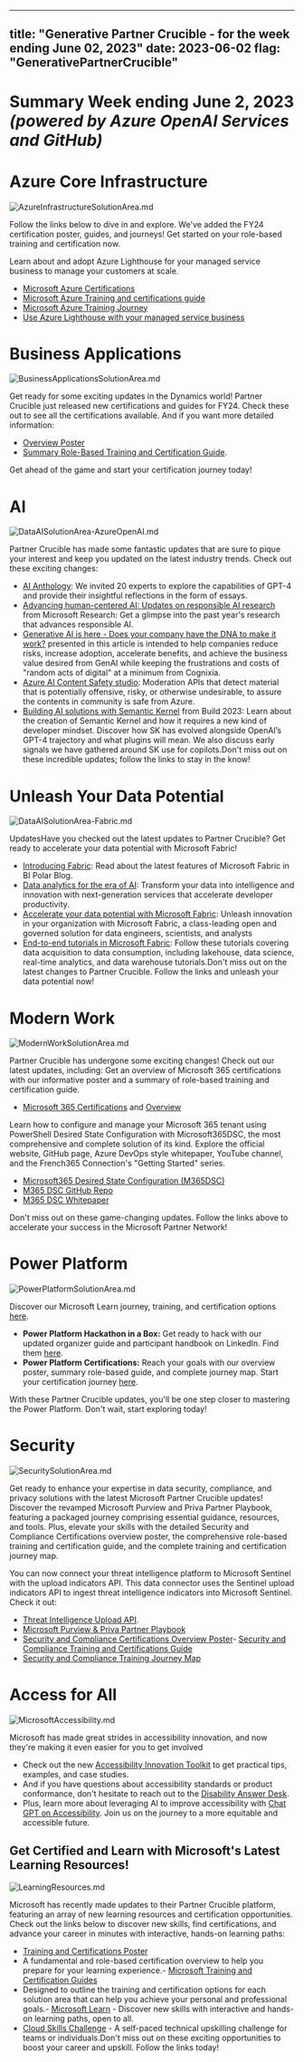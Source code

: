 
---
title: "Generative Partner Crucible - for the week ending June 02, 2023"
date: 2023-06-02
flag: "GenerativePartnerCrucible"
---

# Summary Week ending June 2, 2023 *(powered by Azure OpenAI Services and GitHub)*

# Azure Core Infrastructure 

![ AzureInfrastructureSolutionArea.md ]( /PartnerCrucible/assets/images/2023-06-02-AzureInfrastructureSolutionArea.md-image.png )

Follow the links below to dive in and explore. We've added the FY24 certification poster, guides, and journeys! Get started on your role-based training and certification now.

Learn about and adopt Azure Lighthouse for your managed service business to manage your customers at scale.

- [Microsoft Azure Certifications](https://aka.ms/AzureCerts_Poster) 
- [Microsoft Azure Training and certifications guide](http://aka.ms/AzureTrainCertDeck)
- [Microsoft Azure Training Journey](https://aka.ms/AzureTrainingJourney)
- [Use Azure Lighthouse with your managed service business](https://learn.microsoft.com/en-us/training/modules/intro-to-azure-lighthouse/)

#  Business Applications
![ BusinessApplicationsSolutionArea.md ]( BusinessApplicationsSolutionArea.md-image.png )

Get ready for some exciting updates in the Dynamics world! Partner Crucible just released new certifications and guides for FY24. Check these out to see all the certifications available. And if you want more detailed information: 
- [Overview Poster](https://aka.ms/BusAppsTrainCertPoster) 
- [Summary Role-Based Training and Certification Guide](https://aka.ms/D365TrainCertDeck). 

Get ahead of the game and start your certification journey today!


# AI

![ DataAISolutionArea-AzureOpenAI.md ]( /PartnerCrucible/assets/images/2023-06-02-DataAISolutionArea-AzureOpenAI.md-image.png )

Partner Crucible has made some fantastic updates that are sure to pique your interest and keep you updated on the latest industry trends. Check out these exciting changes:
- [AI Anthology](https://unlocked.microsoft.com/ai-anthology/a): We invited 20 experts to explore the capabilities of GPT-4 and provide their insightful reflections in the form of essays. 
-  [Advancing human-centered AI: Updates on responsible AI research](https://www.microsoft.com/en-us/research/blog/advancing-human-centered-ai-updates-on-responsible-ai-research/) from Microsoft Research: Get a glimpse into the past year's research that advances responsible AI.
-  [Generative AI is here - Does your company have the DNA to make it work?](https://online.flippingbook.com/view/524344474/) presented in this article is intended to help companies reduce risks, increase adoption, accelerate benefits, and achieve the business value desired from GenAI while keeping the frustrations and costs of "random acts of digital" at a minimum from Cognixia.
-  [Azure AI Content Safety studio](https://aka.ms/contentsafetystudio): Moderation APIs that detect material that is potentially offensive, risky, or otherwise undesirable, to assure the contents in community is safe from Azure.
-  [Building AI solutions with Semantic Kernel](https://build.microsoft.com/en-US/sessions/31e11443-70d3-4020-8c8c-0a654bccd233?source=sessions) from Build 2023: Learn about the creation of Semantic Kernel and how it requires a new kind of developer mindset. Discover how SK has evolved alongside OpenAI’s GPT-4 trajectory and what plugins will mean. We also discuss early signals we have gathered around SK use for copilots.Don't miss out on these incredible updates; follow the links to stay in the know!


# Unleash Your Data Potential 

![ DataAISolutionArea-Fabric.md ]( /PartnerCrucible/assets/images/2023-06-02-DataAISolutionArea-Fabric.md-image.png )

UpdatesHave you checked out the latest updates to Partner Crucible? Get ready to accelerate your data potential with Microsoft Fabric! 

- [Introducing Fabric](https://lnkd.in/duxVTQtq): Read about the latest features of Microsoft Fabric in BI Polar Blog.
- [Data analytics for the era of AI](https://build.microsoft.com/en-US/sessions/852ccf38-b07d-4ddc-a9fe-2e57bdaeb613?source=sessions): Transform your data into intelligence and innovation with next-generation services that accelerate developer productivity.
-  [Accelerate your data potential with Microsoft Fabric](https://build.microsoft.com/en-US/sessions/423f41d4-815f-4744-bac0-53d121321cfb?source=sessions): Unleash innovation in your organization with Microsoft Fabric, a class-leading open and governed solution for data engineers, scientists, and analysts
-   [End-to-end tutorials in Microsoft Fabric](https://learn.microsoft.com/en-us/fabric/get-started/end-to-end-tutorials): Follow these tutorials covering data acquisition to data consumption, including lakehouse, data science, real-time analytics, and data warehouse tutorials.Don't miss out on the latest changes to Partner Crucible. Follow the links and unleash your data potential now!
 
# Modern Work

![ ModernWorkSolutionArea.md ]( /PartnerCrucible/assets/images/2023-06-02-ModernWorkSolutionArea.md-image.png )

Partner Crucible has undergone some exciting changes! Check out our latest updates, including:
Get an overview of Microsoft 365 certifications with our informative poster and a summary of role-based training and certification guide. 

- [Microsoft 365 Certifications](https://aka.ms/M365Certs_Poster) and [Overview](https://aka.ms/M365TrainCertDeck)

Learn how to configure and manage your Microsoft 365 tenant using PowerShell Desired State Configuration with Microsoft365DSC, the most comprehensive and complete solution of its kind. Explore the official website, GitHub page, Azure DevOps style whitepaper, YouTube channel, and the French365 Connection's "Getting Started" series. 


- [Microsoft365 Desired State Configuration (M365DSC)](https://microsoft365dsc.com/)
- [M365 DSC GitHub Repo](https://github.com/Microsoft/Microsoft365DSC)
- [M365 DSC Whitepaper](https://office365dsc.azurewebsites.net/Pages/Resources/Whitepapers/Managing%2520Microsoft%2520365%2520with%2520Microsoft365Dsc%2520and%2520Azure%2520DevOps.pdf)

Don't miss out on these game-changing updates. Follow the links above to accelerate your success in the Microsoft Partner Network!

# Power Platform

![ PowerPlatformSolutionArea.md ]( /PartnerCrucible/assets/images/2023-06-02-PowerPlatformSolutionArea.md-image.png )

 Discover our Microsoft Learn journey, training, and certification options [here](https://github.com/lagimik/PartnerCrucible/blob/main/PowerPlatformSolutionArea.md#power-platform-skilling).
 - **Power Platform Hackathon in a Box:** Get ready to hack with our updated organizer guide and participant handbook on LinkedIn. Find them [here](https://www.linkedin.com/smart-links/AQFtpgiucM3hQA/59e480f0-7625-4e8b-bf1e-73d003a4b5b0).
 - **Power Platform Certifications:** Reach your goals with our overview poster, summary role-based guide, and complete journey map. Start your certification journey [here](https://github.com/lagimik/PartnerCrucible/blob/main/PowerPlatformSolutionArea.md#power-platform-certifications).
 
With these Partner Crucible updates, you'll be one step closer to mastering the Power Platform. Don't wait, start exploring today!

# Security

![ SecuritySolutionArea.md ]( /PartnerCrucible/assets/images/2023-06-02-SecuritySolutionArea.md-image.png )

Get ready to enhance your expertise in data security, compliance, and privacy solutions with the latest Microsoft Partner Crucible updates! Discover the revamped Microsoft Purview and Priva Partner Playbook, featuring a packaged journey comprising essential guidance, resources, and tools. Plus, elevate your skills with the detailed Security and Compliance Certifications overview poster, the comprehensive role-based training and certification guide, and the complete training and certification journey map.

You can now connect your threat intelligence platform to Microsoft Sentinel with the upload indicators API. This data connector uses the Sentinel upload indicators API to ingest threat intelligence indicators into Microsoft Sentinel. Check it out:

- [Threat Intelligence Upload API](https://learn.microsoft.com/en-us/azure/sentinel/connect-threat-intelligence-upload-api).
- [Microsoft Purview & Priva Partner Playbook](https://cloudpartners.transform.microsoft.com/download?assetname=assets%252FMicrosoft-Purview-and-Priva-Partner-Playbook.pdf&download=1)
- [Security and Compliance Certifications Overview Poster](https://aka.ms/SCICerts_Poster)- [Security and Compliance Training and Certifications Guide](https://aka.ms/SecurityTrainCertDeck)
- [Security and Compliance Training Journey Map](https://aka.ms/SecurityTrainingJourney)

# Access for All
![ MicrosoftAccessibility.md ]( /PartnerCrucible/assets/images/2023-06-02-MicrosoftAccessibility.md-image.png )

Microsoft has made great strides in accessibility innovation, and now they're making it even easier for you to get involved
- Check out the new [Accessibility Innovation Toolkit](https://query.prod.cms.rt.microsoft.com/cms/api/am/binary/RWYD6w) to get practical tips, examples, and case studies. 
- And if you have questions about accessibility standards or product conformance, don't hesitate to reach out to the [Disability Answer Desk](https://support.microsoft.com/en-us/accessibility/enterprise-answer-desk). 
- Plus, learn more about leveraging AI to improve accessibility with [Chat GPT on Accessibility](https://dev.to/devsatasurion/how-chatgpt-can-help-your-code-be-accessible-2kfk). Join us on the journey to a more equitable and accessible future.

## Get Certified and Learn with Microsoft's Latest Learning Resources!

![ LearningResources.md ]( /PartnerCrucible/assets/images/2023-06-02-LearningResources.md-image.png )

Microsoft has recently made updates to their Partner Crucible platform, featuring an array of new learning resources and certification opportunities. Check out the links below to discover new skills, find certifications, and advance your career in minutes with interactive, hands-on learning paths:
- [Training and Certifications Poster](https://aka.ms/TrainCertPoster) 
- A fundamental and role-based certification overview to help you prepare for your learning experience.- [Microsoft Training and Certification Guides](https://aka.ms/traincertdeck) 
- Designed to outline the training and certification options for each solution area that can help you achieve your personal and professional goals.- [Microsoft Learn](https://learn.microsoft.com) - Discover new skills with interactive and hands-on learning paths, open to all. 
- [Cloud Skills Challenge](https://www.microsoft.com/en-ca/sites/cloud-skills-challenge/) - A self-paced technical upskilling challenge for teams or individuals.Don't miss out on these exciting opportunities to boost your career and upskill. Follow the links today!
